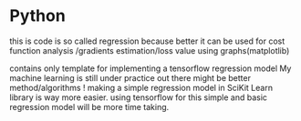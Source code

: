 # Python
this is code is so called regression because better it can be used for cost function analysis /gradients estimation/loss value using graphs(matplotlib)

 contains only template for implementing a tensorflow regression model
 My machine learning is still under practice 
 out there might be better method/algorithms
! making a simple regression model in SciKit Learn library is way more easier.
using tensorflow for this simple and basic regression model will be more time taking.



